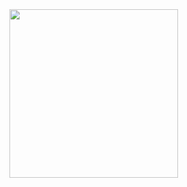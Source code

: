 <image width="300" src="https://github.com/muvich3n/muvich3n/assets/75461217/9c2a50f3-f0c2-43aa-826c-a4ab9f877c67"/>

<!-- inspired by @yetone -->
